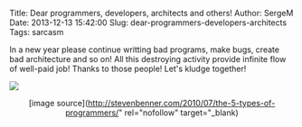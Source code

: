 Title: Dear programmers, developers, architects and others!
Author: SergeM
Date: 2013-12-13 15:42:00
Slug: dear-programmers-developers-architects
Tags: sarcasm

<div dir="ltr" style="text-align: left;" trbidi="on">In a new year please continue writting bad programs, make bugs, create bad architecture and so on! All this destroying activity provide infinite flow of well-paid job! Thanks to those people! Let's kludge together!

![](http://stevenbenner.com/wp-content/uploads/ducttape-150x150.png)<div class="separator" style="clear: both; text-align: center;">[image source](http://stevenbenner.com/2010/07/the-5-types-of-programmers/" rel="nofollow" target="_blank)</div></div>
